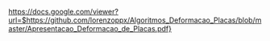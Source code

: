 https://docs.google.com/viewer?url=$https://github.com/lorenzoppx/Algoritmos_Deformacao_Placas/blob/master/Apresentacao_Deformacao_de_Placas.pdf}
